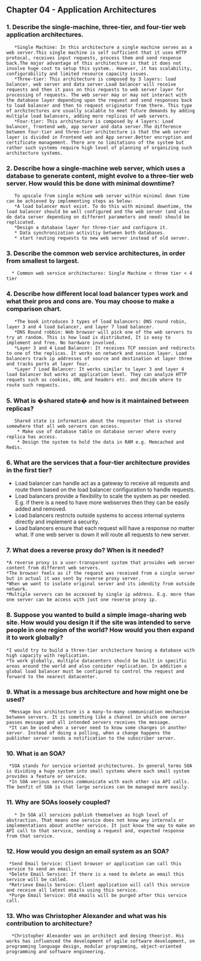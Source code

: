 ## Chapter 04 - Application Architectures

### 1. Describe the single-machine, three-tier, and four-tier web application architectures.

       *Single Machine: In this architecture a single machine serves as a web server.This single machine is self sufficient that it uses HTTP protocal, receives input requests, process them and send response back.The major advantage of this architecture is that it does not involve huge cost to setup this system.. However, it has scalability, configurability and limited resource capacity issues. 
       *Three-tier: This architecture is composed by 3 layers: load balancer, web server and data server.Load balancer will receive requests and then it pass on this requests to web server layer for processing of requests. The web server may or may not interact with the database layer depending upon the request and send responses back to load balancer and then to request originator from there. This type of architectures are usually scalable to meet future demands by adding multiple load balancers, adding more replicas of web servers.
       *Four-tier: This architecture is composed by 4 layers: Load balancer, frontend web, app server and data server.The difference between four-tier and three-tier architecture is that the web server layer is divided in Frontend web and App server.Better encryption and certificate management. There are no limitations of the system but rather such systems require high level of planning of organizing such architecture systems.


### 2. Describe how a single-machine web server, which uses a database to generate content, might evolve to a three-tier web server. How would this be done with minimal downtime?
       To upscale from single mchine web server within minimal down time can be achieved by implementing steps as below:
       *A load balancer must exist. To do this with minimal downtime, the load balancer should be well configured and the web server (and also de data server depending on different parameters and need) should be replicated.  
       *Design a database layer for three-tier and configure it.
       * Data synchronization activitiy between both databases.
       * start routing requests to new web server instead of old server.

### 3. Describe the common web service architectures, in order from smallest to largest.
      * Common web service architectures: Single Machine < three tier < 4 tier

### 4. Describe how different local load balancer types work and what their pros and cons are. You may choose to make a comparison chart.
       *The book introduces 3 types of load balancers: DNS round robin, layer 3 and 4 load balancer, and layer 7 load balancer.
       *DNS Round robbin: Web browser will pick one of the web servers to try at random. This is how load is distributed, It is easy to implement and free. No hardware involved. 
       *Layer 3 and 4 Load Balancer: It receives TCP session and redirects to one of the replicas. It works on network and session layer. Load balancers track ip addresses of source and destination at layer three and tracks ports at layer four. 
       *Layer 7 Load Balancer: It works similar to layer 3 and layer 4 load balancer but works at application level. They can analyze HTTP requets such as cookies, URL and headers etc. and decide where to route such requests. 

### 5. What is �shared state� and how is it maintained between replicas?
       Shared state is information about the requester that is stored somewhere that all web servers can access.
        * Make use of database table on database server where every replica has access. 
        * Design the system to hold the data in RAM e.g. Memcached and Redis.

### 6. What are the services that a four-tier architecture provides in the first tier?
   * Load balancer can handle act as a gateway to receive all requests and route them based on the load balancer configuration to handle requests.
   * Load balancers provide a flexibility to scale the system as per needed. E.g. if there is a need to have more webserves then they can be easily added and removed.
   * Load balancers restricts outside systems to access internal systems directly and implement a security.
   * Load balancers ensure that each request will have a response no matter what. If one web server is down it will route all requests to new server.

### 7. What does a reverse proxy do? When is it needed?
    *A reverse proxy is a user-transparent system that provides web server content from different web servers.
    *The browser feels as if the request was received from a single server but in actual it was sent by reverse proxy server.
    *When we want to isolate original server and its idendity from outside network.
    *Multiple servers can be accessed by single ip address. E.g. more than one server can be access with just one reverse proxy ip.

### 8. Suppose you wanted to build a simple image-sharing web site. How would you design it if the site was intended to serve people in one region of the world? How would you then expand it to work globally?
    *I would try to build a three-tier architecture having a database with high capacity with replication. 
    *To work globally, multiple datacenters should be built in specific areas around the world and also consider replication. In addition a global load balancer must be configured to control the request and forward to the nearest datacenter.

### 9. What is a message bus architecture and how might one be used?
     *Message bus architecture is a many-to-many communication mechanism between servers. It is something like a channel in which one server passes message and all intended servers receives the message.
     *It can be used when a server need to know some changes in another server. Instead of doing a polling, when a change happens the publisher server sends a notification to the subscriber server.

### 10. What is an SOA?
     *SOA stands for service oriented architectures. In general terms SOA is dividing a huge system into small systems where each small system provides a feature or service. 
     *In SOA verious services communicate with each other via API calls. The benfit of SOA is that large services can be managed more easily.

### 11. Why are SOAs loosely coupled?
       * In SOA all services publish themselves as high level of abstraction. That means one service does not know any internals or implementations about another service. It just know the way to make an API call to that service, sending a request and, expected response from that service.

### 12. How would you design an email system as an SOA?
     *Send Email Service: Client browser or application can call this service to send an email.
     *Delete Email Service: If there is a need to delete an email this service will be called.
     *Retrieve Emails Service: Client application will call this service and receive all latest emails using this service.
     *Purge Email Service: Old emails will be purged after this service call.

### 13. Who was Christopher Alexander and what was his contribution to architecture?
      *Christopher Alexander was an architect and desing theorist. His works has influenced the development of agile software development, on programming language design, modular programming, object-oriented programming and software engineering.